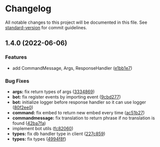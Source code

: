 # Changelog

All notable changes to this project will be documented in this file. See [standard-version](https://github.com/conventional-changelog/standard-version) for commit guidelines.

## 1.4.0 (2022-06-06)


### Features

* add CommandMessage, Args, ResponseHandler ([e1bb1e7](https://github.com/eazyautodelete/eazyautodelete-core/commit/e1bb1e7e74c7bd8156baa433ea9399f2d7e0ced1))


### Bug Fixes

* **args:** fix return types of args ([3334869](https://github.com/eazyautodelete/eazyautodelete-core/commit/3334869468349ba9566d9ffe14c2c81699cc3740))
* **bot:** fix register events by importing event ([9cbd277](https://github.com/eazyautodelete/eazyautodelete-core/commit/9cbd2774c333c4d59057fae8322e67ab1108bccb))
* **bot:** initialize logger before response handler so it can use logger ([80f2ee0](https://github.com/eazyautodelete/eazyautodelete-core/commit/80f2ee02be9ec5df1f30581c956ac6a6d5e78f5d))
* **command:** fix embed to return new embed every time ([ac51b27](https://github.com/eazyautodelete/eazyautodelete-core/commit/ac51b2796bc573171604576a3a07c9af9961ca3e))
* **commandmessage:** fix translation to return phrase if no translation is found ([42ba7fa](https://github.com/eazyautodelete/eazyautodelete-core/commit/42ba7faaecfa1089ed90466e6ab8565cae2d70cd))
* implement bot utils ([fc82060](https://github.com/eazyautodelete/eazyautodelete-core/commit/fc82060138cda2995250071849c1756affe179c2))
* **types:** fix db handler type in client ([227c859](https://github.com/eazyautodelete/eazyautodelete-core/commit/227c859b4d572b5cf56fdf181bef543d1359eb9b))
* **types:** fix types ([4994f8f](https://github.com/eazyautodelete/eazyautodelete-core/commit/4994f8f59046206b37cb4dc317b322a9657746b0))
